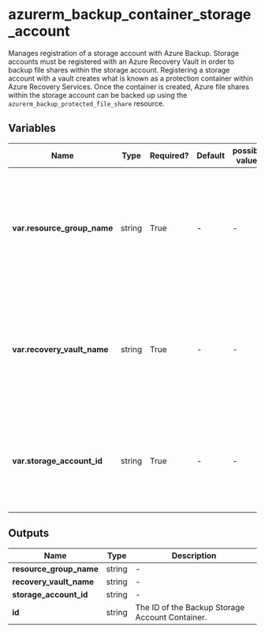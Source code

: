 # azurerm_backup_container_storage_account

Manages registration of a storage account with Azure Backup. Storage accounts must be registered with an Azure Recovery Vault in order to backup file shares within the storage account. Registering a storage account with a vault creates what is known as a protection container within Azure Recovery Services. Once the container is created, Azure file shares within the storage account can be backed up using the `azurerm_backup_protected_file_share` resource.

## Variables

| Name | Type | Required? | Default  | possible values | Description |
| ---- | ---- | --------- | -------- | ----------- | ----------- |
| **var.resource_group_name** | string | True | -  |  -  | Name of the resource group where the vault is located. Changing this forces a new resource to be created. | 
| **var.recovery_vault_name** | string | True | -  |  -  | The name of the vault where the storage account will be registered. Changing this forces a new resource to be created. | 
| **var.storage_account_id** | string | True | -  |  -  | The ID of the Storage Account to be registered Changing this forces a new resource to be created. | 



## Outputs

| Name | Type | Description |
| ---- | ---- | --------- | 
| **resource_group_name** | string  | - | 
| **recovery_vault_name** | string  | - | 
| **storage_account_id** | string  | - | 
| **id** | string  | The ID of the Backup Storage Account Container. | 